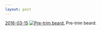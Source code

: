```yaml
---
layout: post
---
```


<p>
  <time><a href="/480">2016-03-15</a></time>
  <a href="/480"><img src="{{ site.assets_url }}/480-640.jpg" srcset="{{ site.assets_url }}/480-1280.jpg 1280w, {{ site.assets_url }}/480-960.jpg 960w, {{ site.assets_url }}/480-640.jpg 640w, {{ site.assets_url }}/480-320.jpg 320w" sizes="(min-width: 700px) 50vw, calc(100vw - 2rem)" alt="Pre-trim beard." /></a>
  <span>Pre-trim beard.</span>
</p>
